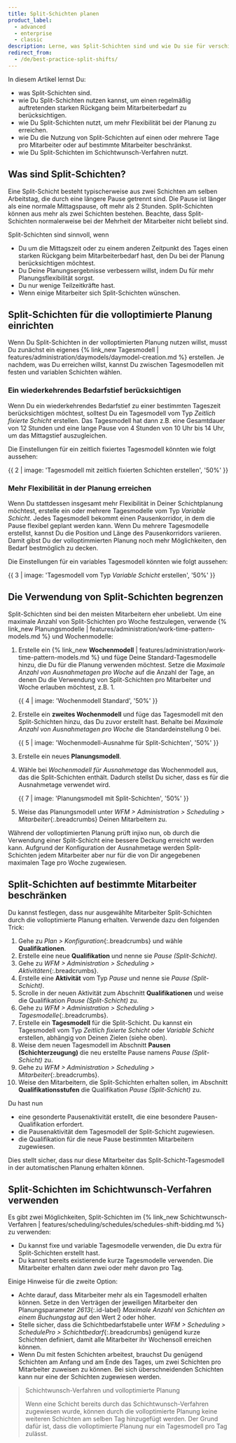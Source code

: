 ```yaml
---
title: Split-Schichten planen
product_label:
  - advanced
  - enterprise
  - classic
description: Lerne, was Split-Schichten sind und wie Du sie für verschiedene Zwecke nutzen kannst.
redirect_from:
  - /de/best-practice-split-shifts/
---
```


In diesem Artikel lernst Du:
* was Split-Schichten sind.
* wie Du Split-Schichten nutzen kannst, um einen regelmäßig auftretenden starken Rückgang beim Mitarbeiterbedarf zu berücksichtigen.
* wie Du Split-Schichten nutzt, um mehr Flexibilität bei der Planung zu erreichen.
* wie Du die Nutzung von Split-Schichten auf einen oder mehrere Tage pro Mitarbeiter oder auf bestimmte Mitarbeiter beschränkst.
* wie Du Split-Schichten im Schichtwunsch-Verfahren nutzt.

## Was sind Split-Schichten?

Eine Split-Schicht besteht typischerweise aus zwei Schichten am selben Arbeitstag, die durch eine längere Pause getrennt sind. Die Pause ist länger als eine normale Mittagspause, oft mehr als 2 Stunden. Split-Schichten können aus mehr als zwei Schichten bestehen. Beachte, dass Split-Schichten normalerweise bei der Mehrheit der Mitarbeiter nicht beliebt sind.

Split-Schichten sind sinnvoll, wenn
- Du um die Mittagszeit oder zu einem anderen Zeitpunkt des Tages einen starken Rückgang beim Mitarbeiterbedarf hast, den Du bei der Planung berücksichtigen möchtest.
- Du Deine Planungsergebnisse verbessern willst, indem Du für mehr Planungsflexibilität sorgst.
- Du nur wenige Teilzeitkräfte hast.
- Wenn einige Mitarbeiter sich Split-Schichten wünschen.

## Split-Schichten für die volloptimierte Planung einrichten

Wenn Du Split-Schichten in der volloptimierten Planung nutzen willst, musst Du zunächst ein eigenes {% link_new Tagesmodell | features/administration/daymodels/daymodel-creation.md %} erstellen. Je nachdem, was Du erreichen willst, kannst Du zwischen Tagesmodellen mit festen und variablen Schichten wählen.

### Ein wiederkehrendes Bedarfstief berücksichtigen

Wenn Du ein wiederkehrendes Bedarfstief zu einer bestimmten Tageszeit berücksichtigen möchtest, solltest Du ein Tagesmodell vom Typ *Zeitlich fixierte Schicht* erstellen. Das Tagesmodell hat dann z.B. eine Gesamtdauer von 12 Stunden und eine lange Pause von 4 Stunden von 10 Uhr bis 14 Uhr, um das Mittagstief auszugleichen.

Die Einstellungen für ein zeitlich fixiertes Tagesmodell könnten wie folgt aussehen:

{{ 2 | image: 'Tagesmodell mit zeitlich fixierten Schichten erstellen', '50%' }}

### Mehr Flexibilität in der Planung erreichen

Wenn Du stattdessen insgesamt mehr Flexibilität in Deiner Schichtplanung möchtest, erstelle ein oder mehrere Tagesmodelle vom Typ *Variable Schicht*. Jedes Tagesmodell bekommt einen Pausenkorridor, in dem die Pause flexibel geplant werden kann. Wenn Du mehrere Tagesmodelle erstellst, kannst Du die Position und Länge des Pausenkorridors variieren. Damit gibst Du der volloptimmierten Planung noch mehr Möglichkeiten, den Bedarf bestmöglich zu decken.

Die Einstellungen für ein variables Tagesmodell könnten wie folgt aussehen:

{{ 3 | image: 'Tagesmodell vom Typ *Variable Schicht* erstellen', '50%' }}

## Die Verwendung von Split-Schichten begrenzen

Split-Schichten sind bei den meisten Mitarbeitern eher unbeliebt. Um eine maximale Anzahl von Split-Schichten pro Woche festzulegen, verwende {% link_new Planungsmodelle | features/administration/work-time-pattern-models.md %} und Wochenmodelle:

1. Erstelle ein {% link_new **Wochenmodell** | features/administration/work-time-pattern-models.md %} und füge Deine Standard-Tagesmodelle hinzu, die Du für die Planung verwenden möchtest. Setze die *Maximale Anzahl von Ausnahmetagen pro Woche* auf die Anzahl der Tage, an denen Du die Verwendung von Split-Schichten pro Mitarbeiter und Woche erlauben möchtest, z.B. 1.

    {{ 4 | image: 'Wochenmodell Standard', '50%' }}

2. Erstelle ein **zweites Wochenmodell** und füge das Tagesmodell mit den Split-Schichten hinzu, das Du zuvor erstellt hast. Behalte bei *Maximale Anzahl von Ausnahmetagen pro Woche* die Standardeinstellung 0 bei.

    {{ 5 | image: 'Wochenmodell-Ausnahme für Split-Schichten', '50%' }}

3. Erstelle ein neues **Planungsmodell**.

4. Wähle bei *Wochenmodell für Ausnahmetage* das Wochenmodell aus, das die Split-Schichten enthält. Dadurch stellst Du sicher, dass es für die Ausnahmetage verwendet wird.

    {{ 7 | image: 'Planungsmodell mit Split-Schichten', '50%' }}

5. Weise das Planungsmodell unter *WFM > Administration > Scheduling > Mitarbeiter*{:.breadcrumbs} Deinen Mitarbeitern zu.

Während der volloptimierten Planung prüft injixo nun, ob durch die Verwendung einer Split-Schicht eine bessere Deckung erreicht werden kann. Aufgrund der Konfiguration der Ausnahmetage werden Split-Schichten jedem Mitarbeiter aber nur für die von Dir angegebenen maximalen Tage pro Woche zugewiesen.

## Split-Schichten auf bestimmte Mitarbeiter beschränken

Du kannst festlegen, dass nur ausgewählte Mitarbeiter Split-Schichten durch die volloptimierte Planung erhalten. Verwende dazu den folgenden Trick:

1. Gehe zu _Plan > Konfiguration_{:.breadcrumbs} und wähle **Qualifikationen**.
2. Erstelle eine neue **Qualifikation** und nenne sie *Pause (Split-Schicht)*.
3. Gehe zu *WFM > Administration > Scheduling > Aktivitäten*{:.breadcrumbs}.
4. Erstelle eine **Aktivität** vom Typ *Pause* und nenne sie *Pause (Split-Schicht)*.
5. Scrolle in der neuen Aktivität zum Abschnitt **Qualifikationen** und weise die Qualifikation *Pause (Split-Schicht)* zu.
6. Gehe zu *WFM > Administration > Scheduling > Tagesmodelle*{:.breadcrumbs}.
7. Erstelle ein **Tagesmodell** für die Split-Schicht. Du kannst ein Tagesmodell vom Typ *Zeitlich fixierte Schicht* oder *Variable Schicht* erstellen, abhängig von Deinen Zielen (siehe oben).
8. Weise dem neuen Tagesmodell im Abschnitt **Pausen (Schichterzeugung)** die neu erstellte Pause namens *Pause (Split-Schicht)* zu.
9. Gehe zu *WFM > Administration > Scheduling > Mitarbeiter*{:.breadcrumbs}.
10. Weise den Mitarbeitern, die Split-Schichten erhalten sollen, im Abschnitt **Qualifikationsstufen** die Qualifikation *Pause (Split-Schicht)* zu.

Du hast nun
* eine gesonderte Pausenaktivität erstellt, die eine besondere Pausen-Qualifikation erfordert.
* die Pausenaktivität dem Tagesmodell der Split-Schicht zugewiesen.
* die Qualifikation für die neue Pause bestimmten Mitarbeitern zugewiesen.

Dies stellt sicher, dass nur diese Mitarbeiter das Split-Schicht-Tagesmodell in der automatischen Planung erhalten können.

## Split-Schichten im Schichtwunsch-Verfahren verwenden

Es gibt zwei Möglichkeiten, Split-Schichten im {% link_new Schichtwunsch-Verfahren | features/scheduling/schedules/schedules-shift-bidding.md %} zu verwenden:

* Du kannst fixe und variable Tagesmodelle verwenden, die Du extra für Split-Schichten erstellt hast.
* Du kannst bereits existierende kurze Tagesmodelle verwenden. Die Mitarbeiter erhalten dann zwei oder mehr davon pro Tag.

Einige Hinweise für die zweite Option:  

- Achte darauf, dass Mitarbeiter mehr als ein Tagesmodell erhalten können. Setze in den Verträgen der jeweiligen Mitarbeiter den Planungsparameter *2613*{:.id-label} *Maximale Anzahl von Schichten an einem Buchungstag* auf den Wert 2 oder höher.
- Stelle sicher, dass die Schichtbedarfstabelle unter *WFM > Scheduling > SchedulePro > Schichtbedarf*{:.breadcrumbs} genügend kurze Schichten definiert, damit alle Mitarbeiter ihr Wochensoll erreichen können.
- Wenn Du mit festen Schichten arbeitest, brauchst Du genügend Schichten am Anfang und am Ende des Tages, um zwei Schichten pro Mitarbeiter zuweisen zu können. Bei sich überschneidenden Schichten kann nur eine der Schichten zugewiesen werden.

> Schichtwunsch-Verfahren und volloptimierte Planung
>   
> Wenn eine Schicht bereits durch das Schichtwunsch-Verfahren zugewiesen wurde, können durch die volloptimierte Planung keine weiteren Schichten am selben Tag hinzugefügt werden. Der Grund dafür ist, dass die volloptimierte Planung nur ein Tagesmodell pro Tag zulässt.

